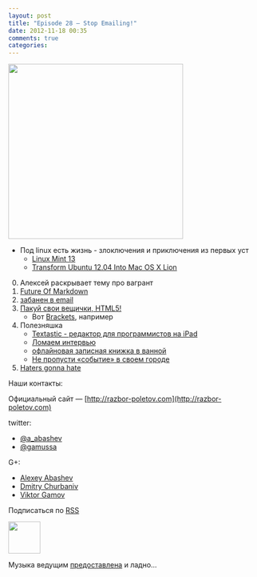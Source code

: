 ```yaml
---
layout: post
title: "Episode 28 — Stop Emailing!"
date: 2012-11-18 00:35
comments: true
categories: 
---
```


<img border="0" width="350" height="350" src="https://lh6.googleusercontent.com/-ayHAagFuXL4/UKrGgfceOHI/AAAAAAAAJNE/_WYL5mgv8Mo/s400/28777959.png"/>

<!-- topics goes here-->

- Под linux есть жизнь - злоключения и приключения из первых уст
    - [Linux Mint 13](http://blog.linuxmint.com/?p=2031)
    - [Transform Ubuntu 12.04 Into Mac OS X Lion](http://sajithdilshan.github.com/blog/blog/2012/08/07/transform-ubuntu-12-dot-04-into-mac-os-x-lion/) 
0. Алексей раскрывает тему про вагрант
1. [Future Of Markdown](http://www.codinghorror.com/blog/2012/10/the-future-of-markdown.html)
2. [забанен в email](http://www.forbes.com/sites/forbesleadershipforum/2012/10/25/i-banned-all-internal-e-mails-at-my-company-for-a-week/
)
3. [Пакуй свои вещички, HTML5!](http://blog.chromium.org/2012/08/the-evolution-of-chrome-packaged-apps.html)  
    - Вот [Brackets](https://github.com/adobe/brackets), например
4. Полезняшка
    - [Textastic - редактор для программистов на iPad](http://www.textasticapp.com)
    - [Ломаем интервью](http://blog.geekli.st/post/34361344887/how-to-crack-the-toughest-coding-interviews-by-gayle)
    - [офлайновая записная книжка в ванной](http://www.amazon.com/gp/product/B003W09LTQ)
    - [Не пропусти «событие» в своем городе](http://it-sobytie.ru)
5. [Haters gonna hate](http://java.dzone.com/articles/10-things-i-never-want-see)

Наши контакты:

Официальный сайт — [http://razbor-poletov.com](http://razbor-poletov.com)

twitter: 

 * [@a_abashev](https://twitter.com/#!/a_abashev) 
 * [@gamussa](https://twitter.com/#!/gamussa)

G+:

 * [Alexey Abashev](http://gplus.to/aabashev) 
 * [Dmitry Churbaniv](http://gplus.to/dmitryc)
 * [Viktor Gamov](http://gplus.to/gAmUssA) 

<!-- player goes here-->
<audio preload="none">
  <source src="http://traffic.libsyn.com/razborpoletov/razbor_28.mp3" type="audio/mp3" />
  Your browser does not support the audio tag.
</audio>

Подписаться по [RSS](http://feeds.feedburner.com/razbor-podcast)

<!-- episode file link goes here-->
<a href="http://traffic.libsyn.com/razborpoletov/razbor_28.mp3" imageanchor="1" style="clear: left; margin-bottom: 1em; margin-left: auto; margin-right: 2em;"><img border="0" height="64" src="http://2.bp.blogspot.com/-qkfh8Q--dks/T0gixAMzuII/AAAAAAAAHD0/O5LbF3vvBNQ/s200/1330127522_mp3.png" width="64" /></a>

Музыка ведущим [предоставлена](http://www.audiobank.fm/single-music/27/111/More-And-Less/) и ладно...
